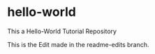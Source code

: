 # hello-world
This a Hello-World Tutorial Repository

This is the Edit made in the readme-edits branch.
